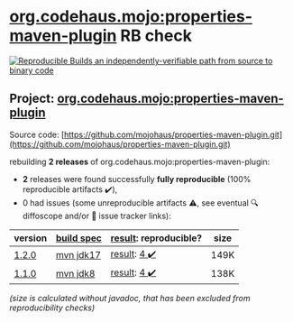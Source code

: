[org.codehaus.mojo:properties-maven-plugin](https://central.sonatype.com/artifact/org.codehaus.mojo/properties-maven-plugin/versions) RB check
=======

[![Reproducible Builds](https://reproducible-builds.org/images/logos/rb.svg) an independently-verifiable path from source to binary code](https://reproducible-builds.org/)

## Project: [org.codehaus.mojo:properties-maven-plugin](https://central.sonatype.com/artifact/org.codehaus.mojo/properties-maven-plugin/versions)

Source code: [https://github.com/mojohaus/properties-maven-plugin.git](https://github.com/mojohaus/properties-maven-plugin.git)

rebuilding **2 releases** of org.codehaus.mojo:properties-maven-plugin:
- **2** releases were found successfully **fully reproducible** (100% reproducible artifacts :heavy_check_mark:),
- 0 had issues (some unreproducible artifacts :warning:, see eventual :mag: diffoscope and/or :memo: issue tracker links):

| version | [build spec](/BUILDSPEC.md) | [result](https://reproducible-builds.org/docs/jvm/): reproducible? | size |
| -- | --------- | ------ | -- |
| [1.2.0](https://central.sonatype.com/artifact/org.codehaus.mojo/properties-maven-plugin/1.2.0/pom) | [mvn jdk17](properties-maven-plugin-1.2.0.buildspec) | [result](properties-maven-plugin-1.2.0.buildinfo): [4 :heavy_check_mark: ](properties-maven-plugin-1.2.0.buildcompare) | 149K |
| [1.1.0](https://central.sonatype.com/artifact/org.codehaus.mojo/properties-maven-plugin/1.1.0/pom) | [mvn jdk8](properties-maven-plugin-1.1.0.buildspec) | [result](properties-maven-plugin-1.1.0.buildinfo): [4 :heavy_check_mark: ](properties-maven-plugin-1.1.0.buildcompare) | 138K |

<i>(size is calculated without javadoc, that has been excluded from reproducibility checks)</i>
